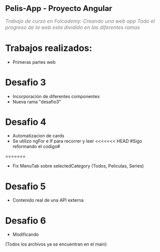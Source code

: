 <h1 style="font-size: 24px; font-weight: bold;">Pelis-App - Proyecto Angular </h1>

<p style="font-size: 16px; color: gray; font-style: italic;">Trabajo de curso en Folcademy. Creando una web app
Todo el progreso de la web esta dividido en las diferentes ramas</p>

# Trabajos realizados:
 - Primeras partes web

 # Desafio 3
 - Incorporación de diferentes componentes
 - Nueva rama "desafio3" 

# Desafio 4
 - Automatizacion de cards
 - Se utilizo ngFor e If para recorrer y leer
<<<<<<< HEAD
 #Sigo reformando el codigo#
 
=======
 - Fix MenuTab sobre selectedCategory (Todos, Peliculas, Series)
 
# Desafio 5
 - Contenido real de una API externa

# Desafio 6
 - Modificando 

 (Todos los archivos ya se encuentran en el main)


